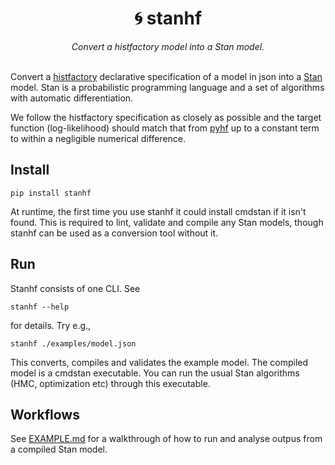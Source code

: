 <h1 align="center">
 🌀 stanhf
</h1>

<div align="center">
<i>Convert a histfactory model into a Stan model. </i>
</div>
<br>

Convert a [histfactory](https://cds.cern.ch/record/1456844) declarative specification of a model in json into a [Stan](https://mc-stan.org/) model. Stan is a probabilistic programming language and a set of algorithms with automatic differentiation.

We follow the histfactory specification as closely as possible and the target function (log-likelihood) should match that from [pyhf](https://github.com/scikit-hep/pyhf) up to a constant term to within a negligible numerical difference. 

## Install

    pip install stanhf

At runtime, the first time you use stanhf it could install cmdstan if it isn't found. This is required to lint, validate and compile any Stan models, though stanhf can be used as a conversion tool without it.

## Run

Stanhf consists of one CLI. See

    stanhf --help

for details. Try e.g.,

    stanhf ./examples/model.json

This converts, compiles and validates the example model. The compiled model is a cmdstan executable. You can run the usual Stan algorithms (HMC, optimization etc) through this executable. 

## Workflows

See [EXAMPLE.md](EXAMPLE.md) for a walkthrough of how to run and analyse outpus from a compiled Stan model.
